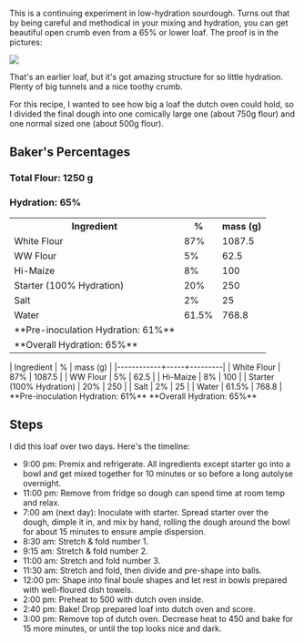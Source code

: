 This is a continuing experiment in low-hydration sourdough. Turns out that
by being careful and methodical in your mixing and hydration, you can get 
beautiful open crumb even from a 65% or lower loaf. The proof is in the pictures:

![](https://bvtujo.github.io/bread/assets/image/2019-08-23-Open-Crumb-Sourdough.jpg)

That's an earlier loaf, but it's got amazing structure for so little hydration. Plenty
of big tunnels and a nice toothy crumb. 

For this recipe, I wanted to see how big a loaf the dutch oven could hold, so I divided
the final dough into one comically large one (about 750g flour) and one normal sized one
(about 500g flour). 

## Baker's Percentages
### Total Flour: 1250 g
### Hydration: 65%
<table>
<tr>
<th>Ingredient</th><th>%</th><th>mass (g)</th>
</tr>
<tr>
<td>White Flour</td><td>87%</td><td>1087.5</td>
</tr>
<tr>
<td>WW Flour</td><td>5%</td><td>62.5</td>
</tr>
<tr>
<td>Hi-Maize</td><td>8%</td><td>100</td>
</tr>
<tr>
<td>Starter (100% Hydration)</td><td>20%</td><td>250</td>
</tr>
<tr>
<td>Salt</td><td>2%</td><td>25</td>
</tr>
<tr>
<td>Water</td><td>61.5%</td><td>768.8</td>
</tr>
<tr><td>**Pre-inoculation Hydration: 61%**</td></tr>
<tr><td>**Overall Hydration: 65%**</td></tr>
</table>
| Ingredient  | %   | mass (g) |
|------------+-----+---------|
| White Flour | 87% | 1087.5   |
| WW Flour    | 5%  | 62.5     |
| Hi-Maize    | 8%  | 100      |
| Starter (100% Hydration) | 20% | 250 |
| Salt        | 2%  | 25       |
| Water       | 61.5% | 768.8 |
**Pre-inoculation Hydration: 61%**
**Overall Hydration: 65%**

## Steps
I did this loaf over two days. Here's the timeline:
* 9:00 pm: Premix and refrigerate. All ingredients except starter go into a bowl
and get mixed together for 10 minutes or so before a long autolyse overnight. 
* 11:00 pm: Remove from fridge so dough can spend time at room temp and relax.
* 7:00 am (next day): Inoculate with starter. Spread starter over the dough, dimple
it in, and mix by hand, rolling the dough around the bowl for about 15 minutes to 
ensure ample dispersion. 
* 8:30 am: Stretch & fold number 1.
* 9:15 am: Stretch & fold number 2.
* 11:00 am: Stretch and fold number 3. 
* 11:30 am: Stretch and fold, then divide and pre-shape into balls. 
* 12:00 pm: Shape into final boule shapes and let rest in bowls prepared with 
well-floured dish towels. 
* 2:00 pm: Preheat to 500 with dutch oven inside. 
* 2:40 pm: Bake! Drop prepared loaf into dutch oven and score. 
* 3:00 pm: Remove top of dutch oven. Decrease heat to 450 and bake for 15 more minutes, or until the top looks nice and dark.



